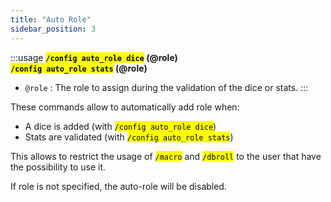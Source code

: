 ```yaml
---
title: "Auto Role"
sidebar_position: 3
---
```


:::usage
**<mark>`/config auto_role dice`</mark> (@role)**  
**<mark>`/config auto_role stats`</mark> (@role)**
- `@role` : The role to assign during the validation of the dice or stats.
:::

These commands allow to automatically add role when:
- A dice is added (with <mark>`/config auto_role dice`</mark>)
- Stats are validated (with <mark>`/config auto_role stats`</mark>)

This allows to restrict the usage of <mark>`/macro`</mark> and <mark>`/dbroll`</mark> to the user that have the possibility to use it.

If role is not specified, the auto-role will be disabled.